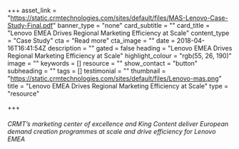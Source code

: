 +++
asset_link = "https://static.crmtechnologies.com/sites/default/files/MAS-Lenovo-Case-Study-Final.pdf"
banner_type = "none"
card_subtitle = ""
card_title = "Lenovo EMEA Drives Regional Marketing Efficiency at Scale"
content_type = "Case Study"
cta = "Read more"
cta_image = ""
date = 2018-04-16T16:41:54Z
description = ""
gated = false
heading = "Lenovo EMEA Drives Regional Marketing Efficiency at Scale"
highlight_colour = "rgb(55, 26, 190)"
image = ""
keywords = []
resource = ""
show_contact = "button"
subheading = ""
tags = []
testimonial = ""
thumbnail = "https://static.crmtechnologies.com/sites/default/files/Lenovo-mas.png"
title = "Lenovo EMEA Drives Regional Marketing Efficiency at Scale"
type = "resource"

+++
###### CRMT’s marketing center of excellence and King Content deliver European demand creation programmes at scale and drive efficiency for Lenovo EMEA